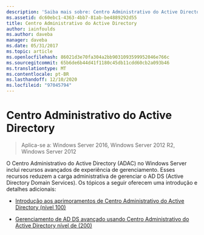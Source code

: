 ```yaml
---
description: 'Saiba mais sobre: Centro Administrativo do Active Directory'
ms.assetid: dc60ebc1-4363-4bb7-81ab-be4889292d55
title: Centro Administrativo do Active Directory
author: iainfoulds
ms.author: daveba
manager: daveba
ms.date: 05/31/2017
ms.topic: article
ms.openlocfilehash: 86021d3e70fa304a2bb9031093599952046e766c
ms.sourcegitcommit: 65b6de6b44d41f1180c45db11cdd60cb2a093b46
ms.translationtype: MT
ms.contentlocale: pt-BR
ms.lasthandoff: 12/10/2020
ms.locfileid: "97045794"
---
```

# <a name="active-directory-administrative-center"></a>Centro Administrativo do Active Directory

>Aplica-se a: Windows Server 2016, Windows Server 2012 R2, Windows Server 2012

O Centro Administrativo do Active Directory (ADAC) no Windows Server inclui recursos avançados de experiência de gerenciamento. Esses recursos reduzem a carga administrativa de gerenciar o AD DS (Active Directory Domain Services). Os tópicos a seguir oferecem uma introdução e detalhes adicionais:

-   [Introdução aos aprimoramentos de Centro Administrativo do Active Directory &#40;nível 100&#41;](../../../ad-ds/get-started/adac/Introduction-to-Active-Directory-Administrative-Center-Enhancements--Level-100-.md)

-   [Gerenciamento de AD DS avançado usando Centro Administrativo do Active Directory nível de &#40;200&#41;](../../../ad-ds/get-started/adac/Advanced-AD-DS-Management-Using-Active-Directory-Administrative-Center--Level-200-.md)



